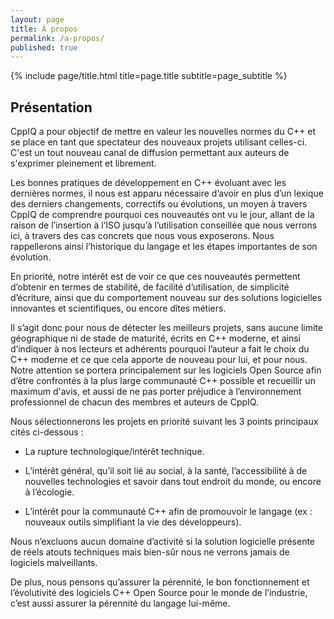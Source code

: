 ```yaml
---
layout: page
title: À propos
permalink: /a-propos/
published: true
---
```


<div class="page" markdown="2">
{% include page/title.html title=page.title subtitle=page_subtitle %}

## Présentation


CppIQ a pour objectif de mettre en valeur les nouvelles normes du C++ et se place en tant que spectateur des nouveaux projets utilisant celles-ci. C'est un tout nouveau canal de diffusion permettant aux auteurs de s'exprimer pleinement et librement.

Les bonnes pratiques de développement en C++ évoluant avec les dernières normes, il nous est apparu nécessaire d’avoir en plus d’un lexique des derniers changements, correctifs ou évolutions, un moyen à travers CppIQ de comprendre pourquoi ces nouveautés ont vu le jour, allant de la raison de l’insertion à l’ISO jusqu’à l’utilisation conseillée que nous verrons ici, à travers des cas concrets que nous vous exposerons. Nous rappellerons ainsi l’historique du langage et les étapes importantes de son évolution.

En priorité, notre intérêt est de voir ce que ces nouveautés permettent d’obtenir en termes de stabilité, de facilité d’utilisation, de simplicité d’écriture, ainsi que du comportement nouveau sur des solutions logicielles innovantes et scientifiques, ou encore dîtes métiers.

Il s’agit donc pour nous de détecter les meilleurs projets, sans aucune limite géographique ni de stade de maturité, écrits en C++ moderne, et ainsi d’indiquer à nos lecteurs et adhérents pourquoi l’auteur a fait le choix du C++ moderne et ce que cela apporte de nouveau pour lui, et pour nous. Notre attention se portera principalement sur les logiciels Open Source afin d’être confrontés à la plus large communauté C++ possible et recueillir un maximum d'avis, et aussi de ne pas porter préjudice à l’environnement professionnel de chacun des membres et auteurs de CppIQ.

Nous sélectionnerons les projets en priorité suivant les 3 points principaux cités ci-dessous :

- La rupture technologique/intérêt technique.

- L’intérêt général, qu’il soit lié au social, à la santé, l’accessibilité à de nouvelles technologies et savoir dans tout endroit du monde, ou encore à l’écologie.

- L’intérêt pour la communauté C++ afin de promouvoir le langage (ex : nouveaux outils simplifiant la vie des développeurs).

Nous n’excluons aucun domaine d’activité si la solution logicielle présente de réels atouts techniques mais bien-sûr nous ne verrons jamais de logiciels malveillants.

De plus, nous pensons qu’assurer la pérennité, le bon fonctionnement et l’évolutivité des logiciels C++ Open Source pour le monde de l’industrie, c’est aussi assurer la pérennité du langage lui-même.

</div>
